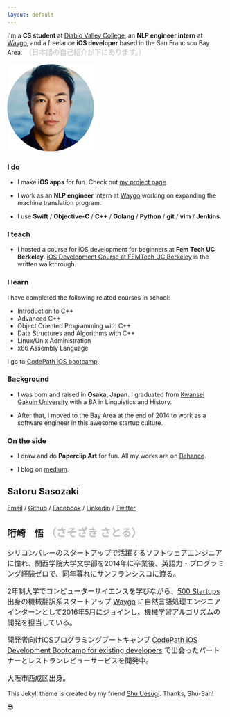 ```yaml
---
layout: default
---
```


I'm a **CS student** at <a href="http://www.dvc.edu/" target="\_blank">Diablo Valley College</a>, an **NLP engineer intern** at <a href="http://waygoapp.com/" target="\_blank">Waygo</a>, and a freelance **iOS developer** based in the San Francisco Bay Area.　<font size="3" color="#C0C0C0">（日本語の自己紹介が下にあります。）</font>
<br><br>
<img src="images/current_circle.png" alt="Satoru Sasozaki" style="width:200px;height:200px;">


### I do

* I make **iOS apps** for fun. Check out <a href="https://medium.com/@satorusasozaki/projects-6ecacfb94be#.fjaqvpqig" target="\_blank">my project page</a>.

* I work as an **NLP engineer** intern at <a href="http://waygoapp.com/" target="\_blank">Waygo</a> working on expanding the machine translation program.

* I use **Swift** / **Objective-C** / **C++** / **Golang** / **Python** / **git** / **vim** / **Jenkins**.

### I teach

* I hosted a course for iOS development for beginners at **Fem Tech UC Berkeley**. <a href="https://medium.com/@satorusasozaki/ios-app-development-workshop-at-femtech-uc-berkeley-f8c303d1067f#.vppnlux9n" target="\_blank"> iOS Development Course at FEMTech UC Berkeley</a> is the written walkthrough.

### I learn

I have completed the following related courses in school:

* Introduction to C++
* Advanced C++
* Object Oriented Programming with C++
* Data Structures and Algorithms with C++
* Linux/Unix Administration
* x86 Assembly Language

I go to <a href="https://codepath.com/iosbootcamp" target="\_blank">CodePath iOS bootcamp</a>.

### Background

* I was born and raised in **Osaka, Japan**. I graduated from <a href="http://global.kwansei.ac.jp/" target="\_blank">Kwansei Gakuin University</a> with a BA in Linguistics and History.

 * After that, I moved to the Bay Area at the end of 2014 to work as a software engineer in this awesome startup culture.

### On the side

* I draw and do **Paperclip Art** for fun. All my works are on <a href="https://www.behance.net/sasozakisa2463" target="\_blank">Behance</a>.

* I blog on <a href="https://medium.com/@satorusasozaki" target="\_blank">medium</a>.

## Satoru Sasozaki
<a href="mailto:sasozakisatoru@gmail.com">Email</a> /
<a href="https://github.com/satorusasozaki">Github</a> /
<a href="https://www.facebook.com/satoru.sasozaki" target="\_blank">Facebook</a> /
<a href="https://www.linkedin.com/in/satorusasozaki" target="\_blank">Linkedin</a> /
<a href="https://twitter.com/80sla" target="\_blank">Twitter</a>

<!--![Satoru Sasozaki](https://s.gravatar.com/avatar/5c38cbcfdc7789126ddbd4b30fbe7b4a?s=200) -->

## 哘崎　悟 <font size="5" color="#C0C0C0">（さそざき さとる）</font>
<font size="3">
<p>
シリコンバレーのスタートアップで活躍するソフトウェアエンジニアに憧れ、関西学院大学文学部を2014年に卒業後、英語力・プログラミング経験ゼロで、同年暮れにサンフランシスコに渡る。
</p>
<p>
2年制大学でコンピューターサイエンスを学びながら、<a href="http://500.co/" target="\_blank">500 Startups</a> 出身の機械翻訳系スタートアップ <a href="http://waygoapp.com/" target="\_blank">Waygo</a> に自然言語処理エンジニアインターンとして2016年5月にジョインし、機械学習アルゴリズムの開発を担当している。
</p>
<p>
開発者向けiOSプログラミングブートキャンプ <a href="https://codepath.com/iosbootcamp" target="\_blank"> CodePath iOS Development Bootcamp for existing developers</a> で出会ったパートナーとレストランレビューサービスを開発中。
</p>
<p>
大阪市西成区出身。
</p>
</font>

This Jekyll theme is created by my friend [Shu Uesugi](http://chibicode.com/). Thanks, Shu-San!

😎
